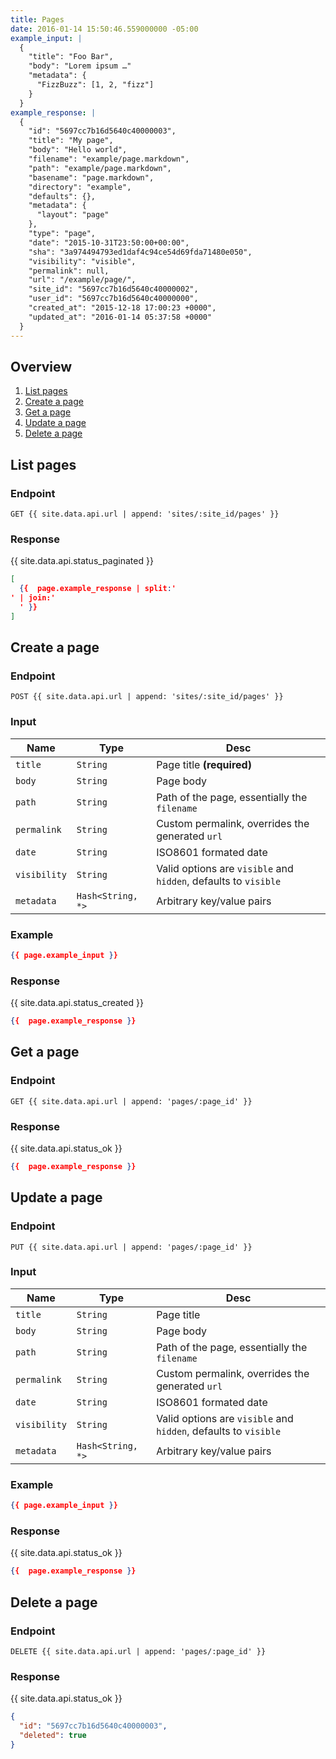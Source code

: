 ```yaml
---
title: Pages
date: 2016-01-14 15:50:46.559000000 -05:00
example_input: |
  {
    "title": "Foo Bar",
    "body": "Lorem ipsum …"
    "metadata": {
      "FizzBuzz": [1, 2, "fizz"]
    }
  }
example_response: |
  {
    "id": "5697cc7b16d5640c40000003",
    "title": "My page",
    "body": "Hello world",
    "filename": "example/page.markdown",
    "path": "example/page.markdown",
    "basename": "page.markdown",
    "directory": "example",
    "defaults": {},
    "metadata": {
      "layout": "page"
    },
    "type": "page",
    "date": "2015-10-31T23:50:00+00:00",
    "sha": "3a974494793ed1daf4c94ce54d69fda71480e050",
    "visibility": "visible",
    "permalink": null,
    "url": "/example/page/",
    "site_id": "5697cc7b16d5640c40000002",
    "user_id": "5697cc7b16d5640c40000000",
    "created_at": "2015-12-18 17:00:23 +0000",
    "updated_at": "2016-01-14 05:37:58 +0000"
  }
---
```


## Overview

1. [List pages](#list-pages)
1. [Create a page](#create-a-page)
1. [Get a page](#get-a-page)
1. [Update a page](#update-a-page)
1. [Delete a page](#delete-a-page)





## List pages

### Endpoint

~~~
GET {{ site.data.api.url | append: 'sites/:site_id/pages' }}
~~~

### Response

{{ site.data.api.status_paginated }}
~~~ json
[
  {{  page.example_response | split:'
' | join:'
  ' }}
]
~~~





## Create a page

### Endpoint

~~~
POST {{ site.data.api.url | append: 'sites/:site_id/pages' }}
~~~

### Input

| Name | Type | Desc |
|------|------|------|
| `title` | `String` | Page title **(required)** |
| `body` | `String` | Page body |
| `path` | `String` | Path of the page, essentially the `filename` |
| `permalink` | `String` | Custom permalink, overrides the generated `url` |
| `date` | `String` | ISO8601 formated date |
| `visibility` | `String` | Valid options are `visible` and `hidden`, defaults to `visible` |
| `metadata` | `Hash<String, *>` | Arbitrary key/value pairs |

### Example

~~~ json
{{ page.example_input }}
~~~

### Response

{{ site.data.api.status_created }}
~~~ json
{{  page.example_response }}
~~~





## Get a page

### Endpoint

~~~
GET {{ site.data.api.url | append: 'pages/:page_id' }}
~~~

### Response

{{ site.data.api.status_ok }}
~~~ json
{{  page.example_response }}
~~~





## Update a page

### Endpoint

~~~
PUT {{ site.data.api.url | append: 'pages/:page_id' }}
~~~

### Input

| Name | Type | Desc |
|------|------|------|
| `title` | `String` | Page title |
| `body` | `String` | Page body |
| `path` | `String` | Path of the page, essentially the `filename` |
| `permalink` | `String` | Custom permalink, overrides the generated `url` |
| `date` | `String` | ISO8601 formated date |
| `visibility` | `String` | Valid options are `visible` and `hidden`, defaults to `visible` |
| `metadata` | `Hash<String, *>` | Arbitrary key/value pairs |

### Example

~~~ json
{{ page.example_input }}
~~~

### Response

{{ site.data.api.status_ok }}
~~~ json
{{  page.example_response }}
~~~




## Delete a page

### Endpoint

~~~
DELETE {{ site.data.api.url | append: 'pages/:page_id' }}
~~~

### Response

{{ site.data.api.status_ok }}
~~~ json
{
  "id": "5697cc7b16d5640c40000003",
  "deleted": true
}
~~~
